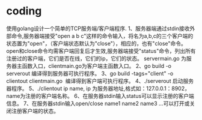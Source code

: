 # coding
使用golang设计一个简单的TCP服务端/客户端程序.
1、服务器端通过stdin接收外部命令,服务器端接受"open a b c"这样的命令输入，将名为a,b,c的三个客户端的状态置为"open"，（客户端状态默认为"close"），相应的，也有"close"命令。open和close命令均需客户端回复后才生效,服务器端接受"status"命令，列出所有注册过的客户端，它们是否在线，它们的ip，它们的状态。
servermain.go 为服务器主函数入口，clientmain.go为客户端主函数入口。
2、go build -o serverout  编译得到服务器可执行程序。
3、go build -tags="client" -o clientout clientmain.go  编译得到客户端可执行程序。
4、./serverout 启动服务器程序。
5、./clientout ip name, ip 为服务器地址,格式如：127.0.0.1：8902，name为注册的客户端名称。
6、在服务器stdin输入status可以显示注册的客户端信息。
7、在服务器stdin输入open/close name1 name2 name3 ...可以打开或关闭注册客户端的状态。
